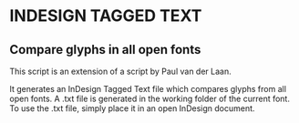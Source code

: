INDESIGN TAGGED TEXT
==========

Compare glyphs in all open fonts
-------------
This script is an extension of a script by Paul van der Laan.

It generates an InDesign Tagged Text file which compares glyphs from all open fonts.
A .txt file is generated in the working folder of the current font.
To use the .txt file, simply place it in an open InDesign document.